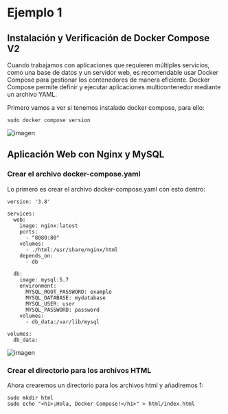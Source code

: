 # Ejemplo 1
## Instalación y Verificación de Docker Compose V2

Cuando trabajamos con aplicaciones que requieren múltiples servicios, como una base de datos y un servidor web, es recomendable usar Docker Compose para gestionar los contenedores de manera eficiente. Docker Compose permite definir y ejecutar aplicaciones multicontenedor mediante un archivo YAML.

Primero vamos a ver si tenemos instalado docker compose, para ello:
```
sudo docker compose version
```
![imagen](https://github.com/user-attachments/assets/95f0b21a-191e-4db3-9f56-a4c70f2d525d)

## Aplicación Web con Nginx y MySQL
### Crear el archivo docker-compose.yaml

Lo primero es crear el archivo docker-compose.yaml con esto dentro:
```
version: '3.8'

services:
  web:
    image: nginx:latest
    ports:
      - "8080:80"
    volumes:
      - ./html:/usr/share/nginx/html
    depends_on:
      - db

  db:
    image: mysql:5.7
    environment:
      MYSQL_ROOT_PASSWORD: example
      MYSQL_DATABASE: mydatabase
      MYSQL_USER: user
      MYSQL_PASSWORD: password
    volumes:
      - db_data:/var/lib/mysql

volumes:
  db_data:
```
![imagen](https://github.com/user-attachments/assets/e9a962eb-1be1-4ba7-920a-7378897448e4)

### Crear el directorio para los archivos HTML

Ahora crearemos un directorio para los archivos html y añadiremos 1:
```
sudo mkdir html
sudo echo "<h1>¡Hola, Docker Compose!</h1>" > html/index.html
```
